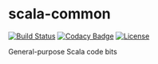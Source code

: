 # scala-common
[![Build Status](https://img.shields.io/travis/hawkw/scala-common.svg?style=flat-square)](https://travis-ci.org/hawkw/deebee) 
[![Codacy Badge](	https://img.shields.io/codacy/7ba53eb29ba04e88b2126eefc716cb87.svg?style=flat-square)](https://www.codacy.com/public/hawk/scala-common) 
[![License](http://img.shields.io/:license-mit-blue.svg?style=flat-square)](http://doge.mit-license.org) 

General-purpose Scala code bits
